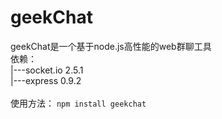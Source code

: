 # geekChat
geekChat是一个基于node.js高性能的web群聊工具<br>
依赖：<br>
|---socket.io 2.5.1<br>
|---express 0.9.2<br>
<br>
使用方法：
```npm install geekchat```

